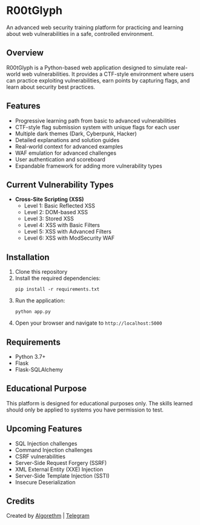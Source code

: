 # R00tGlyph

An advanced web security training platform for practicing and learning about web vulnerabilities in a safe, controlled environment.

## Overview

R00tGlyph is a Python-based web application designed to simulate real-world web vulnerabilities. It provides a CTF-style environment where users can practice exploiting vulnerabilities, earn points by capturing flags, and learn about security best practices.

## Features

- Progressive learning path from basic to advanced vulnerabilities
- CTF-style flag submission system with unique flags for each user
- Multiple dark themes (Dark, Cyberpunk, Hacker)
- Detailed explanations and solution guides
- Real-world context for advanced examples
- WAF emulation for advanced challenges
- User authentication and scoreboard
- Expandable framework for adding more vulnerability types

## Current Vulnerability Types

- **Cross-Site Scripting (XSS)**
  - Level 1: Basic Reflected XSS
  - Level 2: DOM-based XSS
  - Level 3: Stored XSS
  - Level 4: XSS with Basic Filters
  - Level 5: XSS with Advanced Filters
  - Level 6: XSS with ModSecurity WAF

## Installation

1. Clone this repository
2. Install the required dependencies:
   ```
   pip install -r requirements.txt
   ```
3. Run the application:
   ```
   python app.py
   ```
4. Open your browser and navigate to `http://localhost:5000`

## Requirements

- Python 3.7+
- Flask
- Flask-SQLAlchemy

## Educational Purpose

This platform is designed for educational purposes only. The skills learned should only be applied to systems you have permission to test.

## Upcoming Features

- SQL Injection challenges
- Command Injection challenges
- CSRF vulnerabilities
- Server-Side Request Forgery (SSRF)
- XML External Entity (XXE) Injection
- Server-Side Template Injection (SSTI)
- Insecure Deserialization

## Credits

Created by [Algorethm](https://youtube.com/@algorethm_) | [Telegram](https://t.me/hackerpwd1)
